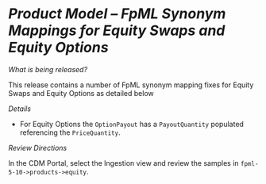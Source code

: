 # *Product Model – FpML Synonym Mappings for Equity Swaps and Equity Options*

_What is being released?_

This release contains a number of FpML synonym mapping fixes for Equity Swaps and Equity Options as detailed below

_Details_

- For Equity Options the `OptionPayout` has a `PayoutQuantity` populated referencing the `PriceQuantity`.


_Review Directions_

In the CDM Portal, select the Ingestion view and review the samples in `fpml-5-10->products->equity`.
